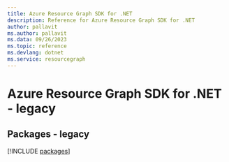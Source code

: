```yaml
---
title: Azure Resource Graph SDK for .NET
description: Reference for Azure Resource Graph SDK for .NET
author: pallavit
ms.author: pallavit
ms.data: 09/26/2023
ms.topic: reference
ms.devlang: dotnet
ms.service: resourcegraph
---
```

# Azure Resource Graph SDK for .NET - legacy
## Packages - legacy
[!INCLUDE [packages](resource-graph-index.md)]